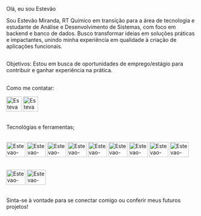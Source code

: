 
Olá, eu sou Estevão 

Sou Estevão Miranda, RT Químico em transição para a área de tecnologia e estudante de Análise e Desenvolvimento de Sistemas, com foco em backend e banco de dados. 
Busco transformar ideias em soluções práticas e impactantes, unindo minha experiência em qualidade à criação de aplicações funcionais. 

## 
Objetivos:
Estou em busca de oportunidades de emprego/estágio para contribuir e ganhar experiência na prática.
## 
Como me contatar:
<div>
<a href= "https://www.linkedin.com/in/estevaomiranda/" target="_blank"><img aling= "center"alt=Estevao-linkdi" height= "40" width="40" src="https://img.icons8.com/?size=100&id=xuvGCOXi8Wyg&format=png&color=000000" target="_blank" rel="external"></a>
<a href= "mailto:estevao.a98@gmail.com" target="_blank"><img aling= "center"alt=Estevao-gmail" height= "40" width="40" src="https://img.icons8.com/?size=100&id=qyRpAggnV0zH&format=png&color=000000" rel="external"></a>
 </div>
 
##

Tecnológias e ferramentas;
 <div>
 <div style="display: inline_block"><br>
  <img aling= "center"alt=Estevao-PHP" height= "40" width="50" src="https://cdn.jsdelivr.net/gh/devicons/devicon@latest/icons/php/php-original.svg" />
 <img aling= "center"alt=Estevao-Laravel" height= "40" width="50" src="https://img.icons8.com/?size=100&id=lRjcvhvtR81o&format=png&color=000000" />
 <img aling= "center"alt=Estevao-MYSQL" height= "40" width="50" src="https://cdn.jsdelivr.net/gh/devicons/devicon@latest/icons/mysql/mysql-original-wordmark.svg" />
 <img aling= "center"alt=Estevao-git" height= "40" width="50" src="https://cdn.jsdelivr.net/gh/devicons/devicon@latest/icons/git/git-original.svg" />
  <img aling= "center"alt=Estevao-HTML5" height= "40" width="50" src="https://img.icons8.com/?size=100&id=v8RpPQUwv0N8&format=png&color=000000" />
  <img aling= "center"alt=Estevao-CSS3" height= "40" width="50" src="https://img.icons8.com/?size=100&id=7gdY5qNXaKC0&format=png&color=000000" />
  <img aling= "center"alt=Estevao-JS" height= "40" width="50" src="https://img.icons8.com/?size=100&id=PXTY4q2Sq2lG&format=png&color=000000" />
 <img aling= "center"alt=Estevao-java" height= "40" width="50" src="https://cdn.jsdelivr.net/gh/devicons/devicon@latest/icons/java/java-original-wordmark.svg" />
 <img aling= "center"alt=Estevao-py" height= "40" width="50" src="https://cdn.jsdelivr.net/gh/devicons/devicon@latest/icons/python/python-original.svg" />      


          
            
 </div>
          
##
<div>
<img aling= "center"alt=Estevao-ide2" height= "40" width="50" src="https://cdn.jsdelivr.net/gh/devicons/devicon@latest/icons/vscode/vscode-original.svg" />
<img aling= "center"alt=Estevao-ide" height= "40" width="50" src="https://cdn.jsdelivr.net/gh/devicons/devicon@latest/icons/intellij/intellij-original.svg" />
</div>        



## 

Sinta-se à vontade para se conectar comigo ou conferir meus futuros projetos!
